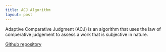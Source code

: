 ```yaml
---
title: ACJ Algorithm
layout: post
---
```


Adaptive Comparative Judgment (ACJ) is an algorithm that uses the law of comperative judgement
to assess a work that is subjective in nature.

[Github repository]()